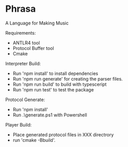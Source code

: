 # Phrasa
A Language for Making Music

Requirements:
* ANTLR4 tool
* Protocol Buffer tool
* Cmake

Interpreter Build:
* Run 'npm install' to install dependencies
* Run 'npm run generate' for creating the parser files.
* Run 'npm run build' to build with typesceript
* Run 'npm run test' to test the package

Protocol Generate:
* Run 'npm install'
* Run .\generate.ps1 with Powershell

Player Build:
* Place generated protocol files in XXX directrory
* run 'cmake -Bbuild'.